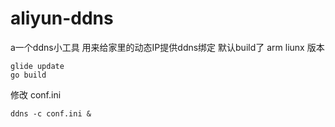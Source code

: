 # aliyun-ddns
a一个ddns小工具 用来给家里的动态IP提供ddns绑定
默认build了 arm liunx 版本
```
glide update
go build
```
修改 conf.ini
```
ddns -c conf.ini &
```
